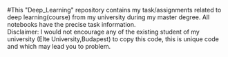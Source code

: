 #This "Deep_Learning" repository contains my task/assignments related to deep learning(course) from my university during my master degree. All notebooks have the precise task information.  
Disclaimer: I would not encourage any of the existing student of my university (Elte University,Budapest) to copy this code, this is unique code and which may lead you to problem.
